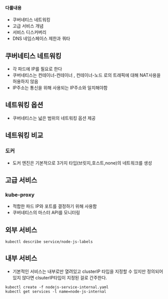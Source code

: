 #### 다룰내용
- 쿠버네티스 네트워킹
- 고급 서비스 개념
- 서비스 디스커버리
- DNS
네임스페이스 제한과 쿼타

## 쿠버네티스 네트워킹
- 각 파드에 IP를 필요로 한다
- 쿠버네티스는 컨테이너-컨테이너 , 컨테이너-노드 로의 트래픽에 대해 NAT사용을 허용하지 않음
- IP주소는 통신을 위해 사용되는 IP주소와 일치해야함

## 네트워킹 옵션
- 쿠버네티스는 넓은 범위의 네트워킹 옵션 제공
 
## 네트워킹 비교

### 도커
- 도커 엔진은 기본적으로 3가지 타입(브릿지,호스트,none)의 네트워크를 생성

## 고급 서비스

### kube-proxy
- 적합한 파드 IP와 포트를 결정하기 위해 사용함
- 쿠버네티스의 마스터 API를 모니터링
 
 
 ## 외부 서비스
 ```
 kubectl describe service/node-js-labels
 ```
 
 ## 내부 서비스
 
 - 기본적인 서비스는 내부로만 열려있고 clusterIP 타입을 지정할 수 있지만 정의되어 있지 않다면 clsuterIP타입이 지정된 걸로 간주한다.

```
kubectl create -f nodejs-service-internal.yaml
kubectl get services -l name=node-js-internal
```
